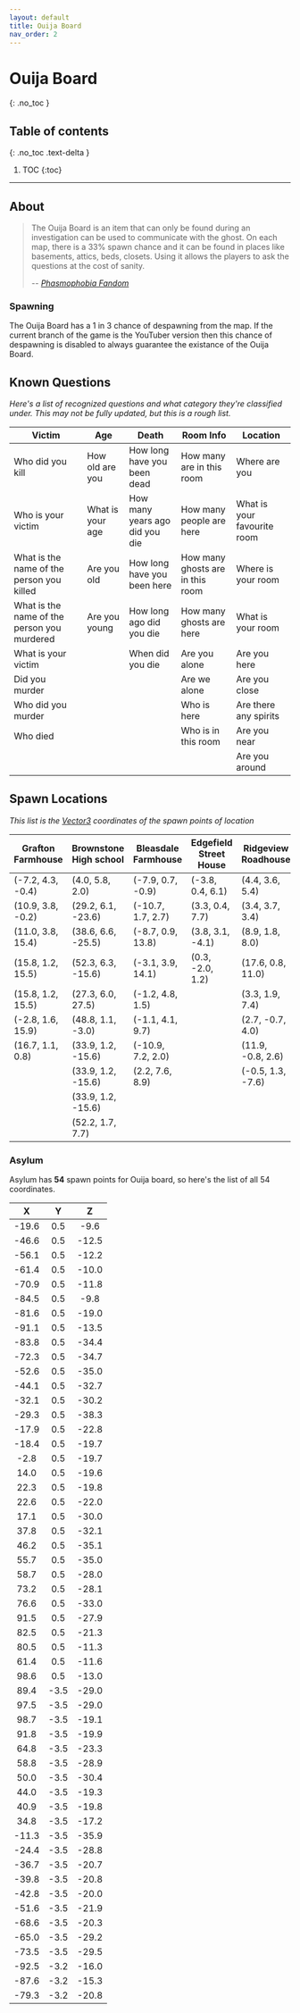 ```yaml
---
layout: default
title: Ouija Board
nav_order: 2
---
```


# Ouija Board
{: .no_toc }

## Table of contents
{: .no_toc .text-delta }

1. TOC
{:toc}

---

## About
> The Ouija Board is an item that can only be found during an investigation can be used to communicate with the ghost. On each map, there is a 33% spawn chance and it can be found in places like basements, attics, beds, closets. Using it allows the players to ask the questions at the cost of sanity. 
>
> -- <cite>[Phasmophobia Fandom](https://phasmophobia.fandom.com/wiki/Ouija_Board)</cite>

### Spawning
The Ouija Board has a 1 in 3 chance of despawning from the map. If the current branch of the game is the YouTuber version then this chance of despawning is disabled to always guarantee the existance of the Ouija Board.

## Known Questions
*Here's a list of recognized questions and what category they're classified under. This may not be fully updated, but this is a rough list.*

| Victim                                      | Age              | Death                          | Room Info                        | Location                    |
|---------------------------------------------|------------------|--------------------------------|----------------------------------|-----------------------------|
| Who did you kill                            | How old are you  | How long have you been dead    | How many are in this room        | Where are you               |
| Who is your victim                          | What is your age | How many years ago did you die | How many people are here         | What is your favourite room |
| What is the name of the person you killed   | Are you old      | How long have you been here    | How many ghosts are in this room | Where is your room          |
| What is the name of the person you murdered | Are you young    | How long ago did you die       | How many ghosts are here         | What is your room           |
| What is your victim                         |                  | When did you die               | Are you alone                    | Are you here                |
| Did you murder                              |                  |                                | Are we alone                     | Are you close               |
| Who did you murder                          |                  |                                | Who is here                      | Are there any spirits       |
| Who died                                    |                  |                                | Who is in this room              | Are you near                |
|                                             |                  |                                |                                  | Are you around              |

## Spawn Locations
*This list is the [Vector3](https://docs.unity3d.com/ScriptReference/Vector3.html) coordinates of the spawn points of location*

| Grafton Farmhouse | Brownstone High school | Bleasdale Farmhouse | Edgefield Street House | Ridgeview Roadhouse | Tanglewood Street House |
|-------------------|------------------------|---------------------|------------------------|---------------------|-------------------------|
| (-7.2, 4.3, -0.4) | (4.0, 5.8, 2.0)        | (-7.9, 0.7, -0.9)   | (-3.8, 0.4, 6.1)       | (4.4, 3.6, 5.4)     | (-5.4, -2.2, 8.9)       |
| (10.9, 3.8, -0.2) | (29.2, 6.1, -23.6)     | (-10.7, 1.7, 2.7)   | (3.3, 0.4, 7.7)        | (3.4, 3.7, 3.4)     | (-8.3, -2.5, 7.0)       |
| (11.0, 3.8, 15.4) | (38.6, 6.6, -25.5)     | (-8.7, 0.9, 13.8)   | (3.8, 3.1, -4.1)       | (8.9, 1.8, 8.0)     | (5.2, 0.2, 8.8)         |
| (15.8, 1.2, 15.5) | (52.3, 6.3, -15.6)     | (-3.1, 3.9, 14.1)   | (0.3, -2.0, 1.2)       | (17.6, 0.8, 11.0)   | (-11.6, 0.4, -0.5)      |
| (15.8, 1.2, 15.5) | (27.3, 6.0, 27.5)      | (-1.2, 4.8, 1.5)    |                        | (3.3, 1.9, 7.4)     | (5.7, 0.3, -1.3)        |
| (-2.8, 1.6, 15.9) | (48.8, 1.1, -3.0)      | (-1.1, 4.1, 9.7)    |                        | (2.7, -0.7, 4.0)    | (-1.9, 1.1, 3.7)        |
| (16.7, 1.1, 0.8)  | (33.9, 1.2, -15.6)     | (-10.9, 7.2, 2.0)   |                        | (11.9, -0.8, 2.6)   |                         |
|                   | (33.9, 1.2, -15.6)     | (2.2, 7.6, 8.9)     |                        | (-0.5, 1.3, -7.6)   |                         |
|                   | (33.9, 1.2, -15.6)     |                     |                        |                     |                         |
|                   | (52.2, 1.7, 7.7)       |                     |                        |                     |                         |

### Asylum
Asylum has **54** spawn points for Ouija board, so here's the list of all 54 coordinates.

|   X   |   Y  |   Z   |
|:-----:|:----:|:-----:|
| -19.6 |  0.5 |  -9.6 |
| -46.6 | 0.5  | -12.5 |
| -56.1 | 0.5  | -12.2 |
| -61.4 | 0.5  | -10.0 |
| -70.9 | 0.5  | -11.8 |
| -84.5 | 0.5  | -9.8  |
| -81.6 | 0.5  | -19.0 |
| -91.1 | 0.5  | -13.5 |
| -83.8 | 0.5  | -34.4 |
| -72.3 | 0.5  | -34.7 |
| -52.6 | 0.5  | -35.0 |
| -44.1 | 0.5  | -32.7 |
| -32.1 | 0.5  | -30.2 |
| -29.3 | 0.5  | -38.3 |
| -17.9 | 0.5  | -22.8 |
| -18.4 | 0.5  | -19.7 |
| -2.8  | 0.5  | -19.7 |
| 14.0  | 0.5  | -19.6 |
| 22.3  | 0.5  | -19.8 |
| 22.6  | 0.5  | -22.0 |
| 17.1  | 0.5  | -30.0 |
| 37.8  | 0.5  | -32.1 |
| 46.2  | 0.5  | -35.1 |
| 55.7  | 0.5  | -35.0 |
| 58.7  | 0.5  | -28.0 |
| 73.2  | 0.5  | -28.1 |
| 76.6  | 0.5  | -33.0 |
| 91.5  | 0.5  | -27.9 |
| 82.5  | 0.5  | -21.3 |
| 80.5  | 0.5  | -11.3 |
| 61.4  | 0.5  | -11.6 |
| 98.6  | 0.5  | -13.0 |
| 89.4  | -3.5 | -29.0 |
| 97.5  | -3.5 | -29.0 |
| 98.7  | -3.5 | -19.1 |
| 91.8  | -3.5 | -19.9 |
| 64.8  | -3.5 | -23.3 |
| 58.8  | -3.5 | -28.9 |
| 50.0  | -3.5 | -30.4 |
| 44.0  | -3.5 | -19.3 |
| 40.9  | -3.5 | -19.8 |
| 34.8  | -3.5 | -17.2 |
| -11.3 | -3.5 | -35.9 |
| -24.4 | -3.5 | -28.8 |
| -36.7 | -3.5 | -20.7 |
| -39.8 | -3.5 | -20.8 |
| -42.8 | -3.5 | -20.0 |
| -51.6 | -3.5 | -21.9 |
| -68.6 | -3.5 | -20.3 |
| -65.0 | -3.5 | -29.2 |
| -73.5 | -3.5 | -29.5 |
| -92.5 | -3.2 | -16.0 |
| -87.6 | -3.2 | -15.3 |
| -79.3 | -3.2 | -20.8 |
